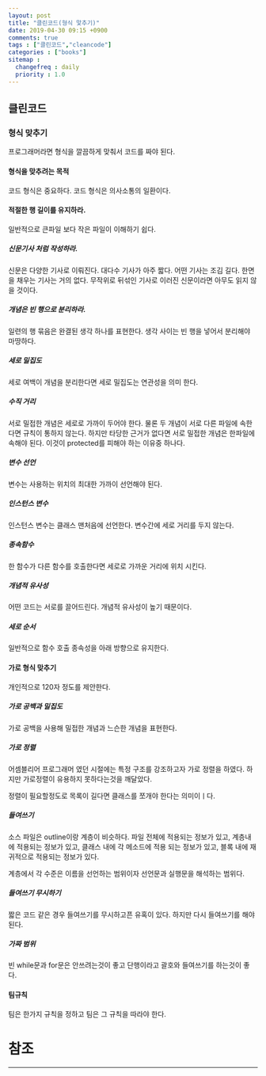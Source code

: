 ```yaml
---
layout: post
title: "클린코드(형식 맟추기)"
date: 2019-04-30 09:15 +0900
comments: true
tags : ["클린코드","cleancode"]
categories : ["books"]
sitemap :
  changefreq : daily
  priority : 1.0
---
```


## 클린코드

### 형식 맞추기

프로그래머라면 형식을 깔끔하게 맞춰서 코드를 짜야 된다.

#### 형식을 맞추려는 목적

코드 형식은 중요하다. 코드 형식은 의사소통의 일환이다.

#### 적절한 행 길이를 유지하라.

일반적으로  큰파일 보다 작은 파일이 이해하기 쉽다.

##### 신문기사 처럼 작성하라.

신문은 다양한 기사로 이뤄진다. 대다수 기사가 아주 짧다. 어떤 기사는 조김 길다. 한면을 채우는 기사는 거의 없다.
무작위로 뒤섞인 기사로 이러진 신문이라면 아무도 읽지 않을 것이다.

##### 개념은 빈 행으로 분리하라.

일련의 행 묶음은 완결된 생각 하나를 표현한다. 생각 사이는 빈 행을 넣어서 분리해야 마땅하다.
 
##### 세로 밀집도
세로 여백이 개념을 분리한다면 세로 밀집도는 연관성을 의미 한다.

##### 수직 거리

서로 밀접한 개념은 세로로 가까이 두어야 한다. 물론 두 개념이 서로 다른 파일에 속한다면 규칙이 통하지 않는다. 
하지만 타당한 근거가 없다면 서로 밀접한 개념은 한파일에 속해야 된다. 
이것이 protected를 피해야 하는 이유중 하나다.

##### 변수 선언 

변수는 사용하는 위치의 최대한 가까이 선언해야 된다.

##### 인스턴스 변수

인스턴스 변수는 클래스 맨처음에 선언한다. 변수간에 세로 거리를 두지 않는다. 

##### 종속함수

한 함수가 다른 함수를 호출한다면 세로로 가까운 거리에 위치 시킨다.

##### 개념적 유사성 

어떤 코드는 서로를 끌어드린다. 개념적 유사성이 높기 때문이다.

##### 세로 순서

일반적으로 함수 호출 종속성을 아래 방향으로 유지한다.

#### 가로 형식 맞추기

개인적으로 120자 정도를 제안한다.

##### 가로 공백과 밀집도

가로 공백을 사용해 밀접한 개념과 느슨한 개념을 표현한다.

##### 가로 정렬

어셈블리어 프로그래머 였던 시절에는 특정 구조를 강조하고자 가로 정렬을 하였다.
하지만 가로정렬이 유용하지 못하다는것을 깨달았다.

정렬이 필요할정도로 목록이 길다면 클래스를 쪼개야 한다는 의미이ㅣ다.

##### 들여쓰기

소스 파일은 outline이랑 계층이 비슷하다. 파일 전체에 적용되는 정보가 있고, 
계층내에 적용되는 정보가 있고, 클래스 내에 각 메소드에 적용 되는 정보가 있고,
블록 내에 재귀적으로 적용되는 정보가 있다.

계층에서 각 수준은 이름을 선언하는 범위이자 선언문과 실행문을 해석하는 범위다.

##### 들여쓰기 무시하기

짧은 코드 같은 경우 들여쓰기를 무시하고픈 유혹이 있다. 하지만 다시 들여쓰기를 해야된다.

##### 가짜 범위

빈 while문과 for문은 안쓰려는것이 좋고 단행이라고 괄호와 들여쓰기를 하는것이 좋다.

#### 팀규칙

팀은 한가지 규칙을 정하고 팀은 그 규칙을 따라야 한다.

# 참조
-----

